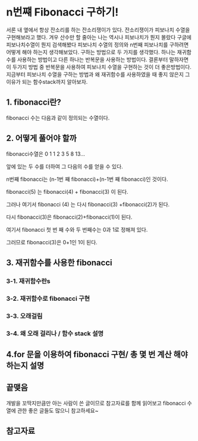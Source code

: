 # n번쨰 Fibonacci 구하기!

서론 
내 옆에서 항상 잔소리를 하는 잔소리쟁이가 있다. 
잔소리쟁이가 피보나치 수열을 구현해보라고 했다.
겨우 산수만 할 줄아는 나는 역시나 피보나치가 뭔지 몰랐다
구글에 피보나치수열이 뭔지 검색해봤다
피보나치 수열의 정의와 n번째 피보나치를 구하려면 어떻게 해야 하는지 생각해보았다.
구하는 방법으로 두 가지를 생각했다.
하나는 재귀함수를 사용하는 방법이고 
다른 하나는 반복문을 사용하는 방법이다.
결론부터 말하자면 이 두가지 방법 중 반복문을 사용하여 피보나치 수열을 구현하는 것이 더 좋은방법이다. 
지금부터 피보나치 수열을 구하는 방법과 왜 재귀함수를 사용하였을 때 좋지 않은지 그 이유가 되는 함수stack까지 알아보자. 

## 1. fibonacci란?
fibonacci 수는 다음과 같이 정의되는 수열이다. 
## 2. 어떻게 풀어야 할까 


fibonacci수열은 0 1 1 2 3 5 8 13...

앞에 있는 두 수를 더하여 그 다음의 수를 얻을 수 있다.

n번쨰 fibonacci는 (n-1번 쨰 fibonacci)+(n-1번 쨰 fibonacci)인 것이다.

fibonacci(5) 는 fibonacci(4) + fibonacci(3) 이 된다.

그러나 여기서 fibonacci (4) 는 다시 fibonacci(3) +fibonacci(2)가 된다.

다시 fibonacci(3)은 fibonacci(2)+fibonacci(1)이 된다.

여기서 fibonacci 첫 번 째 수와 두 번째수는 0과 1로 정해져 있다. 

그러므로 fibonacci(3)은 0+1인 1이 된다. 

        
## 3. 재귀함수를 사용한 fibonacci 
### 3-1. 재귀함수란s
### 3-2. 재귀함수로 fibonacci 구현
### 3-3. 오래걸림 
### 3-4. 왜 오래 걸리나 / 함수 stack 설명
## 4.for 문을 이용하여 fibonacci 구현/ 총 몇 번 계산 해야 하는지 설명 
## 끝맺음
개발을 꼬딱지만큼만 아는 사람이 쓴 글이므로 참고자료를 함께 읽어보고 fibonacci 수열에 관한 좋은 글들도 많으니 참고하세요~
## 참고자료 

